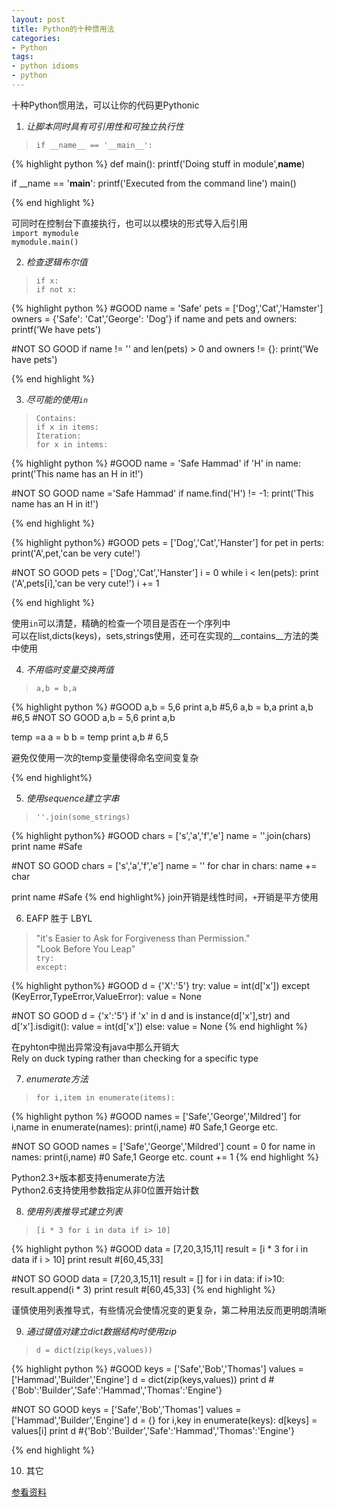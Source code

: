 ```yaml
---
layout: post
title: Python的十种惯用法
categories:
- Python
tags:
- python idioms
- python
---
```


十种Python惯用法，可以让你的代码更Pythonic

1. *让脚本同时具有可引用性和可独立执行性*

> `if __name__ == '__main__':`  

{% highlight python %}
def main():
	printf('Doing stuff in module',__name__)

if __name == '__main__':
	printf('Executed from the command line')
	main()

{% end highlight %}

可同时在控制台下直接执行，也可以以模块的形式导入后引用   
`import mymodule`    
`mymodule.main()`  

2. *检查逻辑布尔值*

> `if x:`   
`if not x:`

{% highlight python %}
#GOOD
name = 'Safe'
pets = ['Dog','Cat','Hamster']
owners = {'Safe': 'Cat','George': 'Dog'}
if name and pets and owners:
	printf('We have pets')

#NOT SO GOOD
if name != '' and len(pets) > 0 and owners != {}:
	print('We have pets')

{% end highlight %}

3. *尽可能的使用`in`*
> `Contains:`   
`if x in items:`    
`Iteration:`    
`for x in intems:`     

{% highlight python %}
#GOOD
name = 'Safe Hammad'
if 'H' in name:
	print('This name has an H in it!')

#NOT SO GOOD
name ='Safe Hammad'
if name.find('H') != -1:
	print('This name has an H in it!')

{% end highlight %}


{% highlight python%}
#GOOD
pets = ['Dog','Cat','Hanster']
for pet in perts:
	print('A',pet,'can be very cute!')

#NOT SO GOOD
pets = ['Dog','Cat','Hanster']
i = 0 
while i < len(pets):
	print ('A',pets[i],'can be very cute!')
	i += 1


{% end highlight %}

使用`in`可以清楚，精确的检查一个项目是否在一个序列中    
可以在list,dicts(keys)，sets,strings使用，还可在实现的__contains__方法的类中使用


4. *不用临时变量交换两值*
> `a,b = b,a`

{% highlight python %}
#GOOD
a,b = 5,6
print a,b #5,6
a,b = b,a
print a,b #6,5
#NOT SO GOOD
a,b = 5,6
print a,b

temp =a
a = b
b = temp
print a,b # 6,5

避免仅使用一次的temp变量使得命名空间变复杂

{% end highlight%}

5. *使用sequence建立字串*
> `''.join(some_strings)`

{% highlight python%}
#GOOD 
chars = ['s','a','f','e']
name = ''.join(chars)
print name #Safe

#NOT SO GOOD
chars = ['s','a','f','e']
name = ''
for char in chars:
	name += char

print name #Safe
{% end highlight%}
join开销是线性时间，`+`开销是平方使用

6. EAFP 胜于 LBYL
> "it's Easier to Ask for Forgiveness than Permission."    
"Look Before You Leap"    
`try:`   
`except:`   

{% highlight python%}
#GOOD
d = {'X':'5'}
try:
	value = int(d['x'])
except (KeyError,TypeError,ValueError):
	value = None

#NOT SO GOOD
d = {'x':'5'}
if 'x' in d and  is instance(d['x'],str) and d['x'].isdigit():
	value = int(d['x'])
else:
	value = None
{% end highlight %}

在pyhton中抛出异常没有java中那么开销大   
Rely on duck typing rather than checking for a specific type

7. *enumerate方法*
> `for i,item in enumerate(items):`    

{% highlight python %}
#GOOD
names = ['Safe','George','Mildred']
for i,name in enumerate(names):
	print(i,name) #0 Safe,1 George etc.

#NOT SO GOOD
names = ['Safe','George','Mildred']
count = 0
for name in names:
	print(i,name) #0 Safe,1 George etc.
	count += 1
{% end highlight %}

Python2.3+版本都支持enumerate方法    
Python2.6支持使用参数指定从非0位置开始计数

8. *使用列表推导式建立列表*
> `[i * 3 for i in data if i> 10]`


{% highlight python %}
#GOOD
data = [7,20,3,15,11]
result = [i * 3 for i in data if i > 10]
print result #[60,45,33]

#NOT SO GOOD
data = [7,20,3,15,11]
result = []
for i in data:
	if i>10:
		result.append(i * 3)
print result #[60,45,33]
{% end highlight %}

谨慎使用列表推导式，有些情况会使情况变的更复杂，第二种用法反而更明朗清晰

9. *通过键值对建立dict数据结构时使用zip*
> `d = dict(zip(keys,values))`   


{% highlight python %}
#GOOD
keys = ['Safe','Bob','Thomas']
values = ['Hammad','Builder','Engine']
d = dict(zip(keys,values))
print d #{'Bob':'Builder','Safe':'Hammad','Thomas':'Engine'}

#NOT SO GOOD
keys = ['Safe','Bob','Thomas']
values = ['Hammad','Builder','Engine']
d = {}
for i,key in enumerate(keys):
	d[keys] = values[i]
print d #{'Bob':'Builder','Safe':'Hammad','Thomas':'Engine'}

{% end highlight %}

10. 其它

[参看资料](http://safehammad.com/downloads/python-idioms-2014-01-16.pdf)
